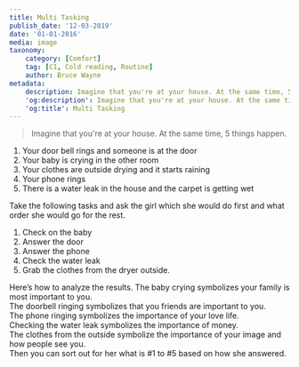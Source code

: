 ```yaml
---
title: Multi Tasking
publish_date: '12-03-2019'
date: '01-01-2016'
media: image
taxonomy:
    category: [Comfort]
	tag: [C1, Cold reading, Routine]
    author: Bruce Wayne
metadata:
    description: Imagine that you're at your house. At the same time, 5 things happen.
    'og:description': Imagine that you're at your house. At the same time, 5 things happen.
    'og:title': Multi Tasking
---
```


> Imagine that you're at your house. At the same time, 5 things happen.

1. Your door bell rings and someone is at the door
2. Your baby is crying in the other room
3. Your clothes are outside drying and it starts raining
4. Your phone rings
5. There is a water leak in the house and the carpet is getting wet

Take the following tasks and ask the girl which she would do first and what order she would go for the rest.

1. Check on the baby
2. Answer the door
3. Answer the phone
4. Check the water leak
5. Grab the clothes from the dryer outside.

Here’s how to analyze the results. The baby crying symbolizes your family is most important to you.  
The doorbell ringing symbolizes that you friends are important to you.  
The phone ringing symbolizes the importance of your love life.   
Checking the water leak symbolizes the importance of money.  
The clothes from the outside symbolize the importance of your image and how people see you.  
Then you can sort out for her what is #1 to #5 based on how she answered.  